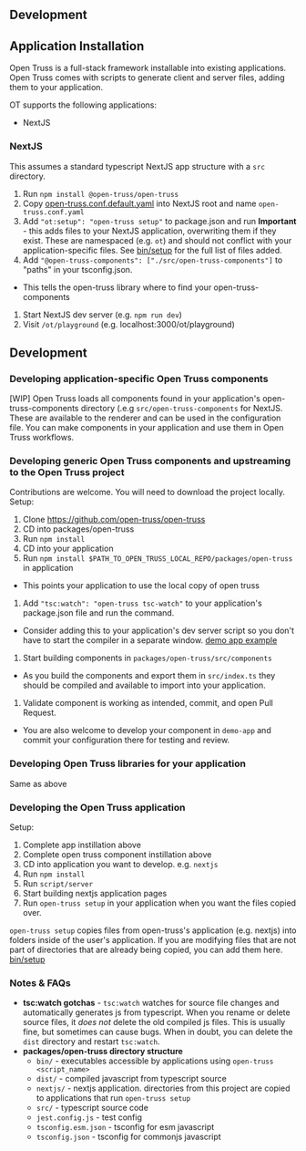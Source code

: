 ## Development

## Application Installation

Open Truss is a full-stack framework installable into existing applications. Open Truss comes with scripts to generate client and server files, adding them to your application.

OT supports the following applications:
- NextJS

### NextJS

This assumes a standard typescript NextJS app structure with a `src` directory.

1. Run `npm install @open-truss/open-truss`
1. Copy [open-truss.conf.default.yaml](../packages/open-truss/nextjs/open-truss.conf.default.yaml) into NextJS root and name `open-truss.conf.yaml`
1. Add `"ot:setup": "open-truss setup"` to package.json and run
  **Important** - this adds files to your NextJS application, overwriting them if they exist. These are namespaced (e.g. `ot`) and should not conflict with your application-specific files. See [bin/setup](../packages/open-truss/bin/setup) for the full list of files added.
1. Add `"@open-truss-components": ["./src/open-truss-components"]` to "paths" in your tsconfig.json.
  - This tells the open-truss library where to find your open-truss-components
1. Start NextJS dev server (e.g. `npm run dev`)
1. Visit `/ot/playground` (e.g. localhost:3000/ot/playground)

## Development

### Developing application-specific Open Truss components

[WIP] Open Truss loads all components found in your application's open-truss-components directory (.e.g `src/open-truss-components` for NextJS. These are available to the renderer and can be used in the configuration file. You can make components in your application and use them in Open Truss workflows.

### Developing generic Open Truss components and upstreaming to the Open Truss project

Contributions are welcome. You will need to download the project locally. Setup:

1. Clone https://github.com/open-truss/open-truss
1. CD into packages/open-truss
1. Run `npm install`
1. CD into your application
1. Run `npm install $PATH_TO_OPEN_TRUSS_LOCAL_REPO/packages/open-truss` in application
  - This points your application to use the local copy of open truss
1. Add `"tsc:watch": "open-truss tsc-watch"` to your application's package.json file and run the command.
  - Consider adding this to your application's dev server script so you don't have to start the compiler in a separate window. [demo app example](../demo-app/script/server)
1. Start building components in `packages/open-truss/src/components`
  - As you build the components and export them in `src/index.ts` they should be compiled and available to import into your application.
1. Validate component is working as intended, commit, and open Pull Request.
  - You are also welcome to develop your component in `demo-app` and commit your configuration there for testing and review.

### Developing Open Truss libraries for your application

Same as above

### Developing the Open Truss application

Setup:

1. Complete app instillation above
1. Complete open truss component instillation above
1. CD into application you want to develop. e.g. `nextjs`
1. Run `npm install`
1. Run `script/server`
1. Start building nextjs application pages
1. Run `open-truss setup` in your application when you want the files copied over.

`open-truss setup` copies files from open-truss's application (e.g. nextjs) into folders inside of the user's application. If you are modifying files that are not part of directories that are already being copied, you can add them here. [bin/setup](../packages/open-truss/bin/setup)

### Notes & FAQs

- **tsc:watch gotchas** - `tsc:watch` watches for source file changes and automatically generates js from typescript. When you rename or delete source files, it _does not_ delete the old compiled js files. This is usually fine, but sometimes can cause bugs. When in doubt, you can delete the `dist` directory and restart `tsc:watch`.
- **packages/open-truss directory structure**
  - `bin/` - executables accessible by applications using `open-truss <script_name>`
  - `dist/` - compiled javascript from typescript source
  - `nextjs/` - nextjs application. directories from this project are copied to applications that run `open-truss setup`
  - `src/` - typescript source code
  - `jest.config.js` - test config
  - `tsconfig.esm.json` - tsconfig for esm javascript
  - `tsconfig.json` - tsconfig for commonjs javascript
